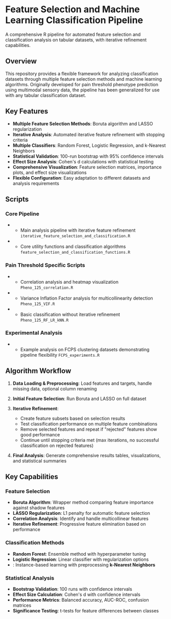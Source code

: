 # Feature Selection and Machine Learning Classification Pipeline
A comprehensive R pipeline for automated feature selection and classification analysis on tabular datasets, with iterative refinement capabilities.
## Overview
This repository provides a flexible framework for analyzing classification datasets through multiple feature selection methods and machine learning algorithms. Originally developed for pain threshold phenotype prediction using multimodal sensory data, the pipeline has been generalized for use with any tabular classification dataset.
## Key Features
- **Multiple Feature Selection Methods**: Boruta algorithm and LASSO regularization
- **Iterative Analysis**: Automated iterative feature refinement with stopping criteria
- **Multiple Classifiers**: Random Forest, Logistic Regression, and k-Nearest Neighbors
- **Statistical Validation**: 100-run bootstrap with 95% confidence intervals
- **Effect Size Analysis**: Cohen's d calculations with statistical testing
- **Comprehensive Visualization**: Feature selection matrices, importance plots, and effect size visualizations
- **Flexible Configuration**: Easy adaptation to different datasets and analysis requirements

## Scripts
### Core Pipeline
- - Main analysis pipeline with iterative feature refinement `iterative_feature_selection_and_classification.R`
- - Core utility functions and classification algorithms `feature_selection_and_classification_functions.R`

### Pain Threshold Specific Scripts
- - Correlation analysis and heatmap visualization `Pheno_125_correlation.R`
- - Variance Inflation Factor analysis for multicollinearity detection `Pheno_125_VIF.R`
- - Basic classification without iterative refinement `Pheno_125_RF_LR_kNN.R`

### Experimental Analysis
- - Example analysis on FCPS clustering datasets demonstrating pipeline flexibility `FCPS_experiments.R`

## Algorithm Workflow
1. **Data Loading & Preprocessing**: Load features and targets, handle missing data, optional column renaming
2. **Initial Feature Selection**: Run Boruta and LASSO on full dataset
3. **Iterative Refinement**:
    - Create feature subsets based on selection results
    - Test classification performance on multiple feature combinations
    - Remove selected features and repeat if "rejected" features show good performance
    - Continue until stopping criteria met (max iterations, no successful classification on rejected features)

4. **Final Analysis**: Generate comprehensive results tables, visualizations, and statistical summaries

## Key Capabilities
### Feature Selection
- **Boruta Algorithm**: Wrapper method comparing feature importance against shadow features
- **LASSO Regularization**: L1 penalty for automatic feature selection
- **Correlation Analysis**: Identify and handle multicollinear features
- **Iterative Refinement**: Progressive feature elimination based on performance

### Classification Methods
- **Random Forest**: Ensemble method with hyperparameter tuning
- **Logistic Regression**: Linear classifier with regularization options
- : Instance-based learning with preprocessing **k-Nearest Neighbors**

### Statistical Analysis
- **Bootstrap Validation**: 100 runs with confidence intervals
- **Effect Size Calculation**: Cohen's d with confidence intervals
- **Performance Metrics**: Balanced accuracy, AUC-ROC, confusion matrices
- **Significance Testing**: t-tests for feature differences between classes
